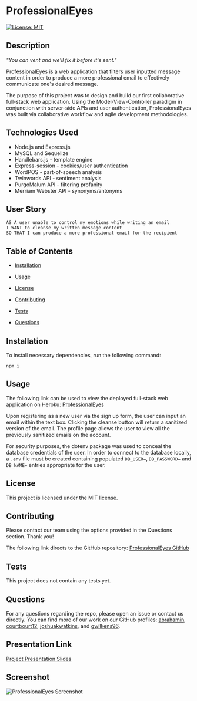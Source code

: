 # ProfessionalEyes

[![License: MIT](https://img.shields.io/badge/License-MIT-blue.svg)](https://opensource.org/licenses/MIT)

## Description

_"You can vent and we'll fix it before it's sent."_

ProfessionalEyes is a web application that filters user inputted message content in order to produce a more professional email to effectively communicate one's desired message.

The purpose of this project was to design and build our first collaborative full-stack web application. Using the Model-View-Controller paradigm in conjunction with server-side APIs and user authentication, ProfessionalEyes was built via collaborative workflow and agile development methodologies.

## Technologies Used

- Node.js and Express.js
- MySQL and Sequelize
- Handlebars.js - template engine
- Express-session - cookies/user authentication
- WordPOS - part-of-speech analysis
- Twinwords API - sentiment analysis
- PurgoMalum API - filtering profanity
- Merriam Webster API - synonyms/antonyms

## User Story

```
AS A user unable to control my emotions while writing an email
I WANT to cleanse my written message content
SO THAT I can produce a more professional email for the recipient
```

## Table of Contents

- [Installation](#installation)

- [Usage](#usage)

- [License](#license)

- [Contributing](#contributing)

- [Tests](#tests)

- [Questions](#questions)

## Installation

To install necessary dependencies, run the following command:

```
npm i
```

## Usage

The following link can be used to view the deployed full-stack web application on Heroku: [ProfessionalEyes](https://professionaleyes.herokuapp.com/)

Upon registering as a new user via the sign up form, the user can input an email within the text box. Clicking the cleanse button will return a sanitized version of the email. The profile page allows the user to view all the previously sanitized emails on the account.

For security purposes, the dotenv package was used to conceal the database credentials of the user. In order to connect to the database locally, a `.env` file must be created containing populated `DB_USER=`, `DB_PASSWORD=` and `DB_NAME=` entries appropriate for the user.

## License

This project is licensed under the MIT license.

## Contributing

Please contact our team using the options provided in the Questions section. Thank you!

The following link directs to the GitHub repository: [ProfessionalEyes GitHub](https://github.com/joshuakwatkins/ProfessionalEyes)

## Tests

This project does not contain any tests yet.

## Questions

For any questions regarding the repo, please open an issue or contact us directly. You can find more of our work on our GitHub profiles: [abrahamin](https://github.com/abrahamin), [courtbourt12](https://github.com/courtbourt12), [joshuakwatkins](https://github.com/joshuakwatkins), and [gwilkens96](https://github.com/gwilkens96).

## Presentation Link

[Project Presentation Slides](https://docs.google.com/presentation/d/18AcMHJFImuzU1fyoPVsd-pQc5mIpu1bee8zcrXF5MeY/edit?usp=sharing)

## Screenshot

![ProfessionalEyes Screenshot](/public/assets/images/screenshot.png)

